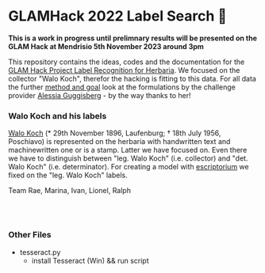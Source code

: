 # GLAMHack 2022 Label Search 🌿

**This is a work in progress until 
prelimnary results will be presented on the GLAM Hack at Mendrisio 5th November 2023 around 3pm**

This repository contains the ideas, codes and the documentation for the [GLAM Hack Project Label Recognition for Herbaria](https://hack.glam.opendata.ch/project/136). We focused on the collector "Walo Koch", therefor the hacking is fitting to this data.
For all data the further [method and goal](https://hack.glam.opendata.ch/project/123) look at the formulations by the challenge provider 
[Alessia Guggisberg](https://hack.glam.opendata.ch/user/AlessiaGuggisberg) - by the way thanks to her!

### Walo Koch and his labels
[Walo Koch](https://hls-dhs-dss.ch/fr/articles/031483/2006-08-14/
) (* 29th November 1896, Laufenburg; † 18th July 1956, Poschiavo) is represented on the herbaria with handwritten
text and machinewritten one or is a stamp. Latter we have focused on.
Even there we have to distinguish between "leg. Walo Koch" (i.e. collector) and "det. Walo Koch" (i.e. determinator).
For creating a model with [escriptorium](https://gitlab.com/scripta/escriptorium) we fixed on the "leg. Walo Koch" labels.


Team
Rae, Marina, Ivan, Lionel, Ralph

<br> <br>

### Other Files

* tesseract.py 
  * install Tesseract (Win) && run script
